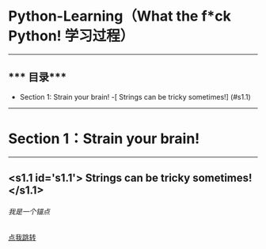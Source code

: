 # Python-Learning（What the f*ck Python! 学习过程）

-----------------------------------------------------------------
*** 目录***
-----------------------------------------------------------------
- Section 1: Strain your brain!
   -[ Strings can be tricky sometimes!] (#s1.1)



-------------------------------------------------------------------
 # **Section 1：Strain your brain!**
-------------------------------------
## <s1.1 id='s1.1'> Strings can be tricky sometimes!</s1.1>

<h6 id='anchor'>我是一个锚点</h6>

  [点我跳转](#anchor)
